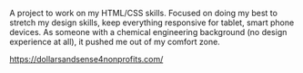 A project to work on my HTML/CSS skills. Focused on doing my best to stretch my design skills, keep everything responsive for tablet, smart phone devices. As someone with a chemical engineering background (no design experience at all), it pushed me out of my comfort zone.

https://dollarsandsense4nonprofits.com/

